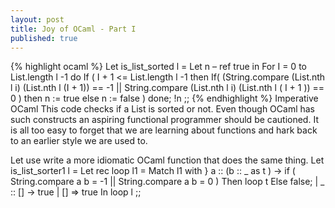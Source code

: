 ```yaml
---
layout: post
title: Joy of OCaml - Part I
published: true
---
```



{% highlight ocaml %}
Let is_list_sorted l =
Let n – ref true in
For I = 0 to List.length l -1 do
If ( I + 1 <= List.length l -1 then
	If( (String.compare (List.nth l i) (List.nth l (I + 1)) == -1 ||
                    String.compare (List.nth l i) (List.nth l ( I + 1 )) == 0 ) then n := true
else n := false )
done;
!n
;;
{% endhighlight %}
Imperative OCaml
This code checks if a List is sorted or not. Even though OCaml has such constructs
an aspiring functional programmer should be cautioned. It is all too easy to forget
that we are learning about functions and hark back to an earlier style we are used to.

Let use write a more idiomatic OCaml function that does the same thing.
Let is_list_sorter1 l =
Let rec loop l1 =
Match l1 with
} a :: (b :: _ as t ) -> if ( String.compare a b = -1 || String.compare a b = 0 )
                                  Then loop t
                                   Else false;
| _ :: [] -> true
| [] => true
In loop l
;;

